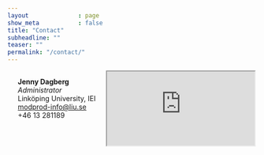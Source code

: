 ```yaml
---
layout              : page
show_meta           : false
title: "Contact"
subheadline: ""
teaser: ""
permalink: "/contact/"
---
```




<div class="row t30">
    <div class="medium-4 columns">
        <img src="{{ site.urlimg }}jennydagberg.jpg" alt="">
        <p><b>Jenny Dagberg</b><br><em>Administrator</em><br>Linköping University, IEI<br><a href="mailto:modprod-info@liu.se">modprod-info@liu.se</a><br>+46 13 281189</p>
    
<div class="flex-video">
<iframe src="https://use.mazemap.com/embed.html#v=1&config=liu&zlevel=2&center=15.576719,58.401748&zoom=16.8&campusid=742&sharepoitype=poi&sharepoi=1000923888&utm_medium=iframe"></iframe>
</div>
